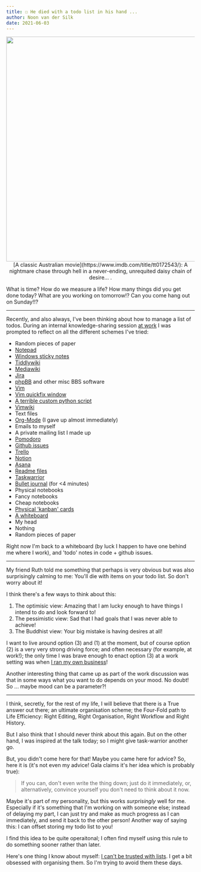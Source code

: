 ```yaml
---
title: ☐ He died with a todo list in his hand ...
author: Noon van der Silk
date: 2021-06-03
---
```


<center>
<img width="600" src="/images/todo-list.png"/>
<br />
[A classic Australian
movie](https://www.imdb.com/title/tt0172543/):
A nightmare chase through hell in a never-ending, unrequited daisy chain of
desire...  .
</center>

What is time? How do we measure a life? How many things did you get done
today? What are you working on tomorrow!? Can you come hang out on Sunday!!?

---

Recently, and also always, I've been thinking about how to manage a list of
todos. During an internal knowledge-sharing session [at
work](https://www.tweag.io/) I was prompted to reflect on all the different
schemes I've tried:

- Random pieces of paper
- [Notepad](https://en.wikipedia.org/wiki/Microsoft_Notepad)
- [Windows sticky notes](https://www.youtube.com/watch?v=fZj0WLxj-T0)
- [Tiddlywiki](https://tiddlywiki.com/)
- [Mediawiki](https://www.mediawiki.org/wiki/MediaWiki)
- [Jira](https://en.wikipedia.org/wiki/Jira_(software))
- [phpBB](https://www.phpbb.com/) and other misc BBS software
- [Vim](https://www.vim.org/)
- [Vim quickfix window](https://github.com/romainl/vim-qf)
- [A terrible custom python script](https://github.com/silky/utils/tree/master/find-todo)
- [Vimwiki](https://github.com/vimwiki/vimwiki)
- Text files
- [Org-Mode](https://orgmode.org/) (I gave up almost immediately)
- Emails to myself
- A private mailing list I made up
- [Pomodoro](https://en.wikipedia.org/wiki/Pomodoro_Technique)
- [Github issues](https://github.com/silky/ideas/issues)
- [Trello](https://en.wikipedia.org/wiki/Trello)
- [Notion](https://www.notion.so/)
- [Asana](https://asana.com/)
- [Readme files](https://en.wikipedia.org/wiki/README)
- [Taskwarrior](https://taskwarrior.org/)
- [Bullet journal](https://bulletjournal.com/pages/learn) (for <4 minutes)
- Physical notebooks
- Fancy notebooks
- Cheap notebooks
- [Physical 'kanban' cards](https://en.wikipedia.org/wiki/Kanban_board)
- [A whiteboard](https://github.com/silky/ideas#complete)
- My head
- Nothing
- Random pieces of paper

Right now I'm back to a whiteboard (by luck I happen to have one behind me
where I work), and 'todo' notes in code + github issues.

---

My friend Ruth told me something that perhaps is very obvious but was also
surprisingly calming to me: You'll die with items on your todo list. So don't
worry about it!

I think there's a few ways to think about this:

1. The optimisic view: Amazing that I am lucky enough to have things I intend
   to do and look forward to!
2. The pessimistic view: Sad that I had goals that I was never able to
   achieve!
3. The Buddhist view: Your big mistake is having desires at all!

I want to live around option (3) and (1) at the moment, but of course option
(2) is a very very strong driving force; and often necessary (for example, at
work!); the only time I was brave enough to enact option (3) at a work
setting was when [I ran my own
business](https://braneshop.com.au/posts/Braneshop-A-Living-Business-Part-1.html)!

Another interesting thing that came up as part of the work discussion was that
in some ways what you want to do depends on your mood. No doubt! So ... maybe
mood can be a parameter?!

---

I think, secretly, for the rest of my life, I will believe that there is a True
answer out there; an ultimate organisation scheme; the Four-Fold path to Life
Efficiency: Right Editing, Right Organisation, Right Workflow and Right
History.

But I also think that I should never think about this again. But on the other
hand, I was inspired at the talk today; so I might give task-warrior another
go.

But, you didn't come here for that! Maybe you came here for advice? So, here
it is (it's not even my advice! Gala claims it's her idea which is probably
true):

> If you can, don't even write the thing down; just do it immediately, or,
> alternatively, convince yourself you don't need to think about it now.

Maybe it's part of my personality, but this works _surprisingly_ well for me.
Especially if it's something that I'm working on with someone else; instead of
delaying my part, I can just try and make as much progress as I can
immediately, and send it back to the other person! Another way of saying this:
I can offset storing my todo list to you!

I find this idea to be quite operaitonal; I often find myself using this rule
to do something sooner rather than later.

Here's one thing I know about myself: [I can't be trusted with
lists](https://scirate.com/noonsilk). I get a
bit obsessed with organising them. So I'm trying to avoid them these days.
